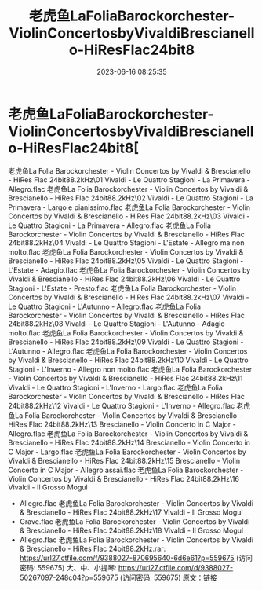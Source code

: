 ﻿---
title: 老虎鱼LaFoliaBarockorchester-ViolinConcertosbyVivaldiBrescianello-HiResFlac24bit8
date: 2023-06-16 08:25:35
categories: 古典音乐、新世纪、纯音雅乐
tags: 纯音雅乐
---
# 老虎鱼LaFoliaBarockorchester-ViolinConcertosbyVivaldiBrescianello-HiResFlac24bit8[

老虎鱼La Folia Barockorchester - Violin
Concertos by Vivaldi & Brescianello - HiRes Flac
24bit88.2kHz\01 Vivaldi - Le Quattro Stagioni - La Primavera -
Allegro.flac
老虎鱼La Folia Barockorchester - Violin Concertos by Vivaldi &
Brescianello - HiRes Flac 24bit88.2kHz\02 Vivaldi - Le Quattro
Stagioni - La Primavera - Largo e pianissimo.flac
老虎鱼La Folia Barockorchester - Violin Concertos by Vivaldi &
Brescianello - HiRes Flac 24bit88.2kHz\03 Vivaldi - Le Quattro
Stagioni - La Primavera - Allegro.flac
老虎鱼La Folia Barockorchester - Violin Concertos by Vivaldi &
Brescianello - HiRes Flac 24bit88.2kHz\04 Vivaldi - Le Quattro
Stagioni - L'Estate - Allegro ma non molto.flac
老虎鱼La Folia Barockorchester - Violin Concertos by Vivaldi &
Brescianello - HiRes Flac 24bit88.2kHz\05 Vivaldi - Le Quattro
Stagioni - L'Estate - Adagio.flac
老虎鱼La Folia Barockorchester - Violin Concertos by Vivaldi &
Brescianello - HiRes Flac 24bit88.2kHz\06 Vivaldi - Le Quattro
Stagioni - L'Estate - Presto.flac
老虎鱼La Folia Barockorchester - Violin Concertos by Vivaldi &
Brescianello - HiRes Flac 24bit88.2kHz\07 Vivaldi - Le Quattro
Stagioni - L'Autunno - Allegro.flac
老虎鱼La Folia Barockorchester - Violin Concertos by Vivaldi &
Brescianello - HiRes Flac 24bit88.2kHz\08 Vivaldi - Le Quattro
Stagioni - L'Autunno - Adagio molto.flac
老虎鱼La Folia Barockorchester - Violin Concertos by Vivaldi &
Brescianello - HiRes Flac 24bit88.2kHz\09 Vivaldi - Le Quattro
Stagioni - L'Autunno - Allegro.flac
老虎鱼La Folia Barockorchester - Violin Concertos by Vivaldi &
Brescianello - HiRes Flac 24bit88.2kHz\10 Vivaldi - Le Quattro
Stagioni - L'Inverno - Allegro non molto.flac
老虎鱼La Folia Barockorchester - Violin Concertos by Vivaldi &
Brescianello - HiRes Flac 24bit88.2kHz\11 Vivaldi - Le Quattro
Stagioni - L'Inverno - Largo.flac
老虎鱼La Folia Barockorchester - Violin Concertos by Vivaldi &
Brescianello - HiRes Flac 24bit88.2kHz\12 Vivaldi - Le Quattro
Stagioni - L'Inverno - Allegro.flac
老虎鱼La Folia Barockorchester - Violin Concertos by Vivaldi &
Brescianello - HiRes Flac 24bit88.2kHz\13 Brescianello - Violin
Concerto in C Major - Allegro.flac
老虎鱼La Folia Barockorchester - Violin Concertos by Vivaldi &
Brescianello - HiRes Flac 24bit88.2kHz\14 Brescianello - Violin
Concerto in C Major - Largo.flac
老虎鱼La Folia Barockorchester - Violin Concertos by Vivaldi &
Brescianello - HiRes Flac 24bit88.2kHz\15 Brescianello - Violin
Concerto in C Major - Allegro assai.flac
老虎鱼La Folia Barockorchester - Violin Concertos by Vivaldi &
Brescianello - HiRes Flac 24bit88.2kHz\16 Vivaldi - Il Grosso Mogul
- Allegro.flac
老虎鱼La Folia Barockorchester - Violin Concertos by Vivaldi &
Brescianello - HiRes Flac 24bit88.2kHz\17 Vivaldi - Il Grosso Mogul
- Grave.flac
老虎鱼La Folia Barockorchester - Violin Concertos by Vivaldi &
Brescianello - HiRes Flac 24bit88.2kHz\18 Vivaldi - Il Grosso Mogul
- Allegro.flac
老虎鱼La Folia Barockorchester - Violin Concertos by Vivaldi &
Brescianello - HiRes Flac 24bit88.2kHz.rar: https://url27.ctfile.com/f/9388027-870695640-6d6e61?p=559675
(访问密码: 559675)
大、中、小提琴: https://url27.ctfile.com/d/9388027-50267097-248c04?p=559675
(访问密码: 559675)
原文：[链接](https://blog.sina.com.cn/s/blog_1647c7e76010312d7.html)